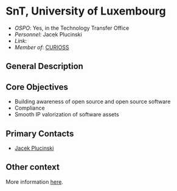 # SnT, University of Luxembourg

- *OSPO*: Yes, in the Technology Transfer Office
- *Personnel*: Jacek Plucinski
- *Link*:
- *Member of*: [CURIOSS](https://curioss.org/)

## General Description



## Core Objectives

- Building awareness of open source and open source software
- Compliance
- Smooth IP valorization of software assets


## Primary Contacts

- [Jacek Plucinski](mailto:jacek.plucinski@uni.lu)

## Other context

More information [here](https://www.uni.lu/snt-fr/news/open-source-software-the-snt-way/).
